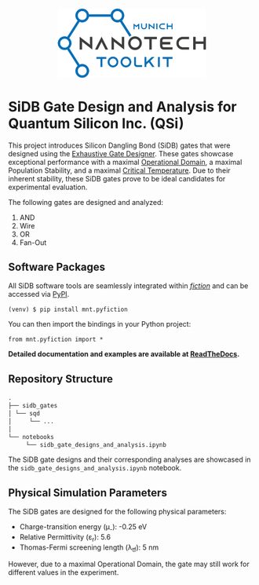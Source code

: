 <p align="center">
  <picture>
    <source media="(prefers-color-scheme: dark)" srcset="docs/_static/mnt_light.svg" width="60%">
    <img src="docs/_static/mnt_dark.svg" width="60%">
  </picture>
</p>

# SiDB Gate Design and Analysis for Quantum Silicon Inc. (QSi)

This project introduces Silicon Dangling Bond (SiDB) gates that were designed using
the [Exhaustive Gate Designer](https://www.cda.cit.tum.de/files/eda/2023_nanoarch_minimal_gate_design.pdf). These gates
showcase exceptional performance with a
maximal [Operational Domain](https://www.cda.cit.tum.de/files/eda/2023_nanoarch_reducing_the_complexity_of_operational_domain_computation_in_silicon_dangling_bond_logic.pdf),
a maximal Population Stability, and a
maximal [Critical Temperature](https://www.cda.cit.tum.de/files/eda/2023_ieeenano_temperature_behavior.pdf).
Due to their inherent stability, these SiDB gates prove to be ideal candidates for experimental evaluation.

The following gates are designed and analyzed:

1. AND
2. Wire
3. OR
4. Fan-Out

## Software Packages

All SiDB software tools are seamlessly integrated within [_fiction_](https://github.com/cda-tum/fiction) and can be
accessed via [PyPI](https://pypi.org/project/mnt.pyfiction/).

```console
(venv) $ pip install mnt.pyfiction
```

You can then import the bindings in your Python project:
```console
from mnt.pyfiction import *
```

**Detailed documentation and examples are available at [ReadTheDocs](https://fiction.readthedocs.io/en/pyml/).**

## Repository Structure

```plaintext
.
├── sidb_gates
│ └── sqd
│     └── ...
│        
└── notebooks
     └── sidb_gate_designs_and_analysis.ipynb
```

The SiDB gate designs and their corresponding analyses are showcased in the ``sidb_gate_designs_and_analysis.ipynb``
notebook.

## Physical Simulation Parameters

The SiDB gates are designed for the following physical parameters:

* Charge-transition energy (μ<sub>-</sub>): -0.25 eV
* Relative Permittivity (ε<sub>r</sub>): 5.6
* Thomas-Fermi screening length (λ<sub>tf</sub>): 5 nm

However, due to a maximal Operational Domain, the gate may still work for different values in the
experiment.

